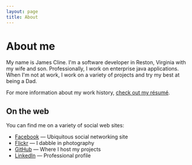 ```yaml
---
layout: page
title: About
---
```


# About me

My name is James Cline. I'm a software developer in Reston, Virginia with my wife and son. Professionally, I work on enterprise java applications. When I'm not at work, I work on a variety of projects and try my best at being a Dad.

For more information about my work history, [check out my r&eacute;sum&eacute;](/about/resume/).

## On the web

You can find me on a variety of social web sites:

- [Facebook](http://www.facebook.com/jrcline) &mdash; Ubiquitous social networking site
- [Flickr](http://www.flickr.com/photos/walkitiki) &mdash; I dabble in photography
- [GitHub](http://www.github.com/jamesdc2) &mdash; Where I host my projects
- [LinkedIn](http://www.linkedin.com/in/jamesrcline/) &mdash; Professional profile
